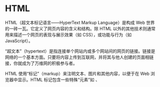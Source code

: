# HTML

HTML（超文本标记语言——HyperText Markup Language）是构成 Web 世界的一砖一瓦。它定义了网页内容的含义和结构。除 HTML 以外的其他技术则通常用来描述一个网页的表现与展示效果（如 CSS），或功能与行为（如 JavaScript）。

“超文本”（hypertext）是指连接单个网站内或多个网站间的网页的链接。链接是网络的一个基本方面。只要将内容上传到互联网，并将其与他人创建的页面相链接，你就成为了万维网的积极参与者。

HTML 使用“标记”（markup）来注明文本、图片和其他内容，以便于在 Web 浏览器中显示。HTML 标记包含一些特殊“元素”如 <head>、<title>、<body>、<header>、<footer>、<article>、<section>、<p>、<div>、<span>、<img>、<aside>、<audio>、<canvas>、<datalist>、<details>、<embed>、<nav>、<output>、<progress>、<video>、<ul>、<ol>、<li> 等等。

HTML 元素通过“标签”（tag）将文本从文档中引出，标签由在“<”和“>”中包裹的元素名组成，HTML 标签里的元素名不区分大小写。也就是说，它们可以用大写，小写或混合形式书写。例如，<title> 标签可以写成 <Title>，<TITLE> 或以任何其他方式。然而，习惯上与实践上都推荐将标签名全部小写。

# 工具说明

- 左边输入源数据，右侧可选择 2，4，Tab 的缩进方式格式化 XML。也可以选择压缩 HTML
- “AI 修复” 按钮可以一键修复 HTML 中常见的格式错误。
- “AI 修复” 首先会使用本地的 HTML 修复工具修复，如果格式错误较多，本地无法修复会调用远程 AI 进行修复。

# 参考

- <https://developer.mozilla.org/zh-CN/docs/Web/HTML>

# seo

- title: HTML 格式化，HTML Format， 压缩， Compression
- description: 在线进行 HTML 格式化， 压缩， AI 格式修复
- keyword: HTML， AI 修复， 格式化，压缩
